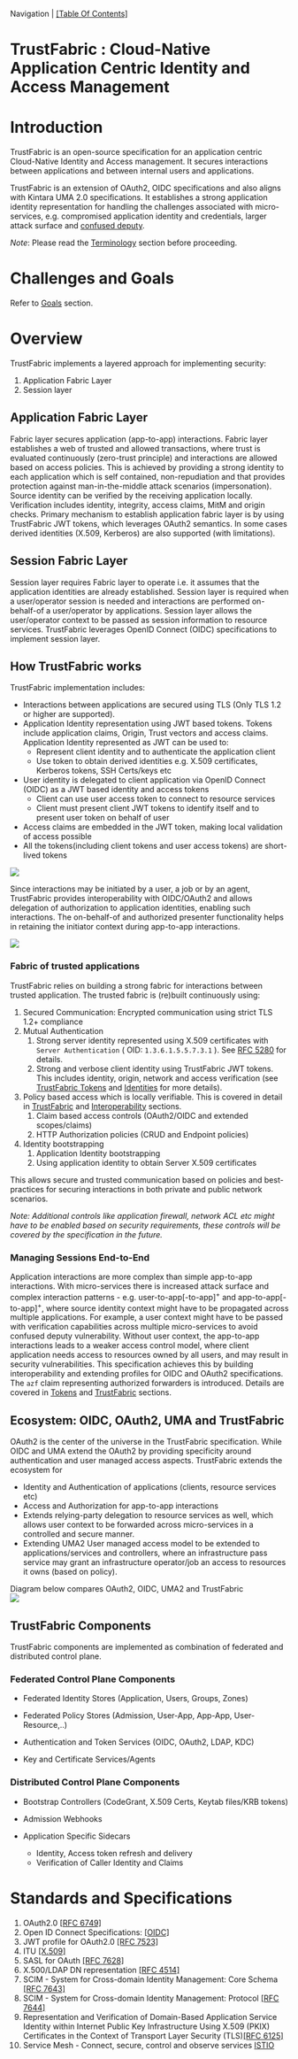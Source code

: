 Navigation | [[Table Of Contents]](README.md#navigating-the-documentation)

# TrustFabric : Cloud-Native Application Centric Identity and Access Management

Introduction
============

TrustFabric is an open-source specification for an application centric Cloud-Native Identity and Access management. It secures interactions between applications and between internal users and applications.

TrustFabric is an extension of OAuth2, OIDC specifications and also aligns with Kintara UMA 2.0 specifications. It establishes a strong application identity representation for handling the challenges associated with micro-services, e.g. compromised application identity and credentials, larger attack surface and [confused deputy](https://en.wikipedia.org/wiki/Confused_deputy_problem).

*Note*: Please read the [Terminology](./Terminology.md) section before proceeding.

Challenges and Goals
===================
Refer to [Goals](./Goals.md) section.

Overview
========
TrustFabric implements a layered approach for implementing security:
1. Application Fabric Layer
1. Session layer

## Application Fabric Layer
Fabric layer secures application (app-to-app) interactions. Fabric layer establishes a web of trusted and allowed transactions, where trust is evaluated continuously (zero-trust principle) and interactions are allowed based on access policies. This is achieved by providing a strong identity to each application which is self contained, non-repudiation and that provides protection against man-in-the-middle attack scenarios (impersonation). Source identity can be verified by the receiving application locally. Verification includes identity, integrity, access claims, MitM and origin checks. Primary mechanism to establish application fabric layer is by using TrustFabric JWT tokens, which leverages OAuth2 semantics. In some cases derived identities (X.509, Kerberos) are also supported (with limitations).

## Session Fabric Layer
Session layer requires Fabric layer to operate i.e. it assumes that the application identities are already established. Session layer is required when a user/operator session is needed and interactions are performed on-behalf-of a user/operator by applications. Session layer allows the user/operator context to be passed as session information to resource services. TrustFabric leverages OpenID Connect (OIDC) specifications to implement session layer.

How TrustFabric works
---------------------
TrustFabric implementation includes:
* Interactions between applications are secured using TLS (Only TLS 1.2 or higher are supported).
* Application Identity representation using JWT based tokens. Tokens include application claims, Origin, Trust vectors and access claims. Application Identity represented as JWT can be used to:
    * Represent client identity and to authenticate the application client
    * Use token to obtain derived identities e.g. X.509 certificates, Kerberos tokens, SSH Certs/keys etc
* User identity is delegated to client application via OpenID Connect (OIDC) as a JWT based identity and access tokens
    * Client can use user access token to connect to resource services
    * Client must present client JWT tokens to identify itself and to present user token on behalf of user
* Access claims are embedded in the JWT token, making local validation of access possible
* All the tokens(including client tokens and user access tokens) are short-lived tokens


![](./media/Application-overview.png)

Since interactions may be initiated by a user, a job or by an agent, TrustFabric provides interoperability with OIDC/OAuth2 and allows delegation of authorization to application identities, enabling such interactions. The on-behalf-of and authorized presenter functionality helps in retaining the initiator context during app-to-app interactions.

![](./media/TrustFabric-UserSession.png)

### Fabric of trusted applications
TrustFabric relies on building a strong fabric for interactions between trusted application. The trusted fabric is (re)built continuously using:
1. Secured Communication: Encrypted communication using strict TLS 1.2+ compliance
1. Mutual Authentication
    1. Strong server identity represented using X.509 certificates with `Server Authentication` ( OID: `1.3.6.1.5.5.7.3.1` ). See [RFC 5280](https://tools.ietf.org/html/rfc5280) for details.
    1. Strong and verbose client identity using TrustFabric JWT tokens. This includes identity, origin, network and access verification (see [TrustFabric Tokens](./Tokens.md) and [Identities](./Identity.md) for more details).
1.  Policy based access which is locally verifiable. This is covered in detail in [TrustFabric](./TrustFabric.md) and [Interoperability](./InterOp.md) sections.
    1. Claim based access controls (OAuth2/OIDC and extended scopes/claims)
    1. HTTP Authorization policies (CRUD and Endpoint policies)
1.  Identity bootstrapping
    1. Application Identity bootstrapping
    1. Using application identity to obtain Server X.509 certificates

This allows secure and trusted communication based on policies and best-practices for securing interactions in both private and public network scenarios.
   
*Note: Additional controls like application firewall, network ACL etc might have to be enabled based on security requirements, these controls will be covered by the specification in the future.*

### Managing Sessions End-to-End
Application interactions are more complex than simple app-to-app interactions. With micro-services there is increased attack surface and  complex interaction patterns - e.g. user-to-app[-to-app]<sup>\+</sup> and app-to-app[-to-app]<sup>\+</sup>, where source identity context might have to be propagated across multiple applications. For example, a user context might have to be passed with verification capabilities across multiple micro-services to avoid confused deputy vulnerability. Without user context, the app-to-app interactions leads to a weaker access control model, where client application needs access to resources owned by all users, and may result in security vulnerabilities.
This specification achieves this by building interoperability and extending profiles for OIDC and OAuth2 specifications. The `azf` claim representing authorized forwarders is introduced. Details are covered in [Tokens](./Tokens.md) and [TrustFabric](./TrustFabric.md) sections.




Ecosystem: OIDC, OAuth2, UMA and TrustFabric
---------------------------------------

OAuth2 is the center of the universe in the TrustFabric specification. While OIDC and UMA extend the OAuth2 by providing specificity around authentication and user managed access aspects. TrustFabric extends the ecosystem for

- Identity and Authentication of applications (clients, resource services etc)
- Access and Authorization for app-to-app interactions
- Extends relying-party delegation to resource services as well, which allows user context to be forwarded across micro-services in a controlled and secure manner.
- Extending UMA2 User managed access model to be extended to applications/services and controllers, where an infrastructure pass service may grant an infrastructure operator/job an access to resources it owns (based on policy).

Diagram below compares OAuth2, OIDC, UMA2 and TrustFabric  
![](./media/Application-Compare.png)

TrustFabric Components
------------------------------------

TrustFabric components are implemented as combination of federated and distributed control plane.

### Federated Control Plane Components

-   Federated Identity Stores (Application, Users, Groups, Zones)

-   Federated Policy Stores (Admission, User-App, App-App,
    User-Resource,..)

-   Authentication and Token Services (OIDC, OAuth2, LDAP, KDC)

-   Key and Certificate Services/Agents

### Distributed Control Plane Components

-   Bootstrap Controllers (CodeGrant, X.509 Certs, Keytab files/KRB tokens)

-   Admission Webhooks

-   Application Specific Sidecars 
    -   Identity, Access token refresh and delivery
    -   Verification of Caller Identity and Claims

Standards and Specifications
============================

1.  OAuth2.0 [[RFC 6749]](https://tools.ietf.org/html/rfc6749)
1.  Open ID Connect Specifications: [[OIDC]](https://openid.net/developers/specs/)
1.  JWT profile for OAuth2.0 [[RFC 7523]](https://tools.ietf.org/html/rfc7523)
1.  ITU [[X.509]](https://www.itu.int/rec/T-REC-X.509/en)
1.  SASL for OAuth [[RFC 7628]](https://tools.ietf.org/html/rfc7628)
1.  X.500/LDAP DN representation [[RFC 4514]](https://tools.ietf.org/html/rfc4514)
1.  SCIM - System for Cross-domain Identity Management: Core Schema [[RFC 7643]](https://tools.ietf.org/html/rfc7643)
1.  SCIM - System for Cross-domain Identity Management: Protocol [[RFC 7644]](https://tools.ietf.org/html/rfc7644)
1.  Representation and Verification of Domain-Based Application Service
    Identity within Internet Public Key Infrastructure Using X.509 (PKIX)
    Certificates in the Context of Transport Layer Security (TLS)[[RFC 6125]](https://tools.ietf.org/html/rfc6125)
1.  Service Mesh - Connect, secure, control and observe services [ISTIO](https://www.istio.io)
